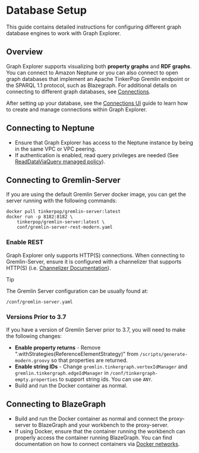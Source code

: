 # Database Setup

This guide contains detailed instructions for configuring different graph
database engines to work with Graph Explorer.

## Overview

Graph Explorer supports visualizing both **property graphs** and **RDF graphs**.
You can connect to Amazon Neptune or you can also connect to open graph
databases that implement an Apache TinkerPop Gremlin endpoint or the SPARQL 1.1
protocol, such as Blazegraph. For additional details on connecting to different
graph databases, see [Connections](../user-guide/connections.md).

After setting up your database, see the
[Connections UI](../user-guide/connections.md) guide to learn how to create and
manage connections within Graph Explorer.

## Connecting to Neptune

- Ensure that Graph Explorer has access to the Neptune instance by being in the
  same VPC or VPC peering.
- If authentication is enabled, read query privileges are needed (See
  [ReadDataViaQuery managed policy](https://docs.aws.amazon.com/neptune/latest/userguide/iam-data-access-examples.html#iam-auth-data-policy-example-read-query)).

## Connecting to Gremlin-Server

If you are using the default Gremlin Server docker image, you can get the server
running with the following commands:

```
docker pull tinkerpop/gremlin-server:latest
docker run -p 8182:8182 \
    tinkerpop/gremlin-server:latest \
    conf/gremlin-server-rest-modern.yaml
```

### Enable REST

Graph Explorer only supports HTTP(S) connections. When connecting to
Gremlin-Server, ensure it is configured with a channelizer that supports HTTP(S)
(i.e.
[Channelizer Documentation](https://tinkerpop.apache.org/javadocs/current/full/org/apache/tinkerpop/gremlin/server/Channelizer.html)).

<!-- prettier-ignore -->
> [!TIP] 
> The Gremlin Server configuration can be usually found at:
>
> ```
> /conf/gremlin-server.yaml
> ```

### Versions Prior to 3.7

If you have a version of Gremlin Server prior to 3.7, you will need to make the
following changes:

- **Enable property returns** - Remove
  ".withStrategies(ReferenceElementStrategy)" from
  `/scripts/generate-modern.groovy` so that properties are returned.
- **Enable string IDs** - Change `gremlin.tinkergraph.vertexIdManager` and
  `gremlin.tinkergraph.edgeIdManager` in `/conf/tinkergraph-empty.properties` to
  support string ids. You can use `ANY`.
- Build and run the Docker container as normal.

## Connecting to BlazeGraph

- Build and run the Docker container as normal and connect the proxy-server to
  BlazeGraph and your workbench to the proxy-server.
- If using Docker, ensure that the container running the workbench can properly
  access the container running BlazeGraph. You can find documentation on how to
  connect containers via [Docker networks](https://docs.docker.com/network/).
